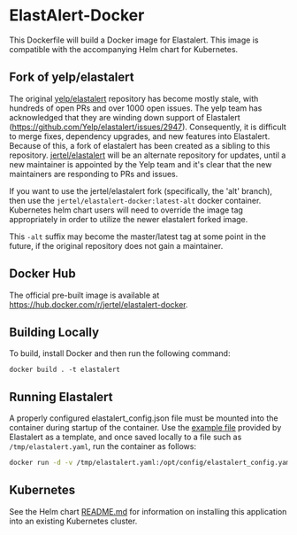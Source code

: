 # ElastAlert-Docker

This Dockerfile will build a Docker image for Elastalert. This image is compatible with the accompanying Helm chart for Kubernetes.

## Fork of yelp/elastalert

The original [yelp/elastalert](https://github.com/yelp/elastalert) repository has become mostly stale, with hundreds of open PRs and over 1000 open issues. The yelp team has acknowledged that they are winding down support of Elastalert (https://github.com/Yelp/elastalert/issues/2947). Consequently, it is difficult to merge fixes, dependency upgrades, and new features into Elastalert. Because of this, a fork of elastalert has been created as a sibling to this repository. [jertel/elastalert](https://github.com/jertel/elastalert) will be an alternate repository for updates, until a new maintainer is appointed by the Yelp team and it's clear that the new maintainers are responding to PRs and issues. 

If you want to use the jertel/elastalert fork (specifically, the 'alt' branch), then use the `jertel/elastalert-docker:latest-alt` docker container. Kubernetes helm chart users will need to override the image tag appropriately in order to utilize the newer elastalert forked image.

This `-alt` suffix may become the master/latest tag at some point in the future, if the original repository does not gain a maintainer.

## Docker Hub

The official pre-built image is available at https://hub.docker.com/r/jertel/elastalert-docker.

## Building Locally

To build, install Docker and then run the following command:
```
docker build . -t elastalert
```

## Running Elastalert

A properly configured elastalert_config.json file must be mounted into the container during startup of the container. Use the [example file](https://github.com/Yelp/elastalert/blob/master/config.yaml.example) provided by Elastalert as a template, and once saved locally to a file such as `/tmp/elastalert.yaml`, run the container as follows:

```bash
docker run -d -v /tmp/elastalert.yaml:/opt/config/elastalert_config.yaml jertel/elastalert-docker
```

## Kubernetes

See the Helm chart [README.md](chart/elastalert/README.md) for information on installing this application into an existing Kubernetes cluster.
